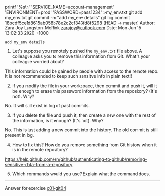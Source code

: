 printf '%s\n' 'SERVICE_NAME=account-management' 'ENVIRONMENT=prod' 'PASSWORD=pass1234' >my_env.txt
git add my_env.txt
git commit -m "add my_env details"
git log
commit 18bcdf5ce1d8615ab058b78e2c2cf343fd8f5298 (HEAD -> master)
Author: Zara Joy Langston-McRink <zarajoy@outlook.com>
Date:   Mon Jun 15 13:02:33 2020 +1000

    add my_env details
    
    
1. Let's suppose you remotely pushed the `my_env.txt` file above. A colleague asks you to remove this information from Git. What's your colleague worried about?

This information could be gained by people with access to the remote repo. It is not recommended to keep such sensitve info in plain text!!


2. If you modify the file in your workspace, then commit and push it, will it be enough to erase this password information from the repository? (It's not). Why?

No. It will still exist in log of past  commits.


3. If you delete the file and push it, then create a new one with the rest of the information, is it enough? (It's not). Why?

No. This is just adding a new commit into the history. The old commit is still present in log.


4. How to fix this? How do you remove something from Git history when it is in the remote repository?

https://help.github.com/en/github/authenticating-to-github/removing-sensitive-data-from-a-repository


5. Which commands would you use? Explain what the command does.

   

<!-- Don't change anything below this point-->
<!-- Before commiting, remove both commented lines--> 
***
Answer for exercise [c01-git04](https://github.com/devopsacademyau/academy/blob/23cc1dfa31e85651e3cdc1b0ef38da21518841ba/classes/01class/exercises/c01-git04/README.md)

